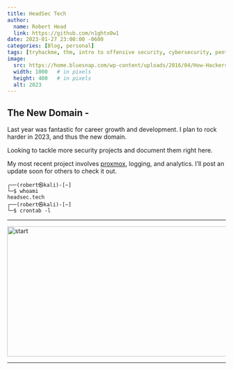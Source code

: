 ```yaml
---
title: HeadSec Tech
author:
  name: Robert Head
  link: https://github.com/n1ghtx0w1
date: 2023-01-27 23:00:00 -0600
categories: [Blog, personal]
tags: [tryhackme, thm, intro to offensive security, cybersecurity, pentest, junior pentester, red team, hacker, robert head, senior support engineer, itil, itsm, business of it]
image:
  src: https://home.bluesnap.com/wp-content/uploads/2016/04/How-Hackers-Find-Your-Ecommerce-Website.jpg
  width: 1000   # in pixels
  height: 400   # in pixels
  alt: 2023
---
```

   
## The New Domain - 

Last year was fantastic for career growth and development.  I plan to rock harder in 2023, and thus the new domain.  

Looking to tackle more security projects and document them right here.

My most recent project involves [proxmox](https://www.proxmox.com/en/), logging, and analytics. I’ll post an update soon for others to check it out.


```shell
┌──(robert㉿kali)-[~] 
└─$ whoami 
headsec.tech 
┌──(robert㉿kali)-[~] 
└─$ crontab -l
```

---

<img align="center" src="https://media.giphy.com/media/40DRc0W00UbgQ/giphy.gif" alt="start" width="600" height="300">

---
